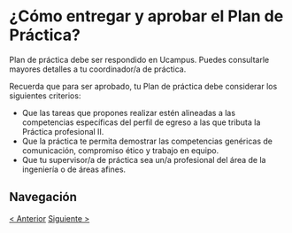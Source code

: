 # ¿Cómo entregar y aprobar el Plan de Práctica?

Plan de práctica debe ser respondido en Ucampus. Puedes consultarle mayores detalles a tu coordinador/a de práctica.

Recuerda que para ser aprobado, tu Plan de práctica debe considerar los siguientes criterios:

- Que las tareas que propones realizar estén alineadas a las competencias específicas del perfil de egreso a las que tributa la Práctica profesional II.
- Que la práctica te permita demostrar las competencias genéricas de comunicación, compromiso ético y trabajo en equipo.
- Que tu supervisor/a de práctica sea un/a profesional del área de la ingeniería o de áreas afines.

## Navegación

[< Anterior](./00%20-%20Qué%20es%20un%20plan%20de%20práctica.md)
[Siguiente >](./02%20-%20Competencias%20del%20perfil%20de%20egreso.md)
